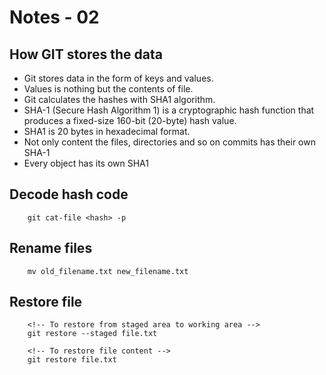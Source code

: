 # Notes - 02

## How GIT stores the data

* Git stores data in the form of keys and values.
* Values is nothing but the contents of file.
* Git calculates the hashes with SHA1 algorithm.
* SHA-1 (Secure Hash Algorithm 1) is a cryptographic hash function that produces a fixed-size 160-bit (20-byte) hash value.
* SHA1 is  20 bytes in hexadecimal format.
* Not only content the files, directories and so on commits has their own SHA-1
* Every object has its own SHA1

## Decode hash code

```git
    git cat-file <hash> -p
```

## Rename files

```git
    mv old_filename.txt new_filename.txt
```

## Restore file

```git
    <!-- To restore from staged area to working area -->
    git restore --staged file.txt

    <!-- To restore file content -->
    git restore file.txt
```
